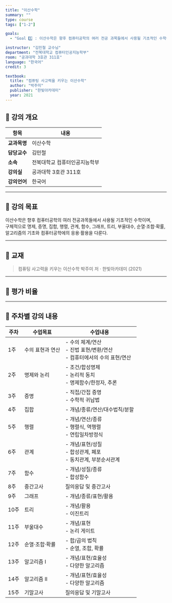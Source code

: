 ```yaml
---
title: "이산수학"
summary: ""
type: course
tags: ["1-2"]

goals:
  - "Goal 1️⃣ : 이산수학은 향후 컴퓨터공학의 여러 전공 과목들에서 사용될 기초적인 수학이며 구체적으로 명제, 증명, 집합, 행렬, 관계, 함수, 그래프, 트리, 부울대수, 순열/조합/확률, 알고리즘의 기초와 컴퓨터공학의 응용/활용을 다룬다."

instructor: "김민철 교수님"
department: "전북대학교 컴퓨터인공지능학부"
room: "공과대학 3호관 311호"
language: "한국어"
credit: 3

textbook:
  title: "컴퓨팅 사고력을 키우는 이산수학"
  author: "박주미"
  publisher: "한빛아카데미"
  year: 2021
---
```


<!--more-->

## 📘 강의 개요

| 항목 | 내용 |
|------|------|
| **교과목명** | 이산수학 |
| **담당교수** | 김민철 |
| **소속** | 전북대학교 컴퓨터인공지능학부 |
| **강의실** | 공과대학 3호관 311호 |
| **강의언어** | 한국어 |

---

## 🎯 강의 목표

이산수학은 향후 컴퓨터공학의 여러 전공과목들에서 사용될 기초적인 수학이며,  
구체적으로 명제, 증명, 집합, 행렬, 관계, 함수, 그래프, 트리, 부울대수, 순열·조합·확률,  
알고리즘의 기초와 컴퓨터공학에의 응용·활용을 다룬다.

---

## 📖 교재

> 컴퓨팅 사고력을 키우는 이산수학
> 박주미 저 · 한빛아카데미 (2021)

---

## 🧮 평가 비율

<canvas id="evaluationChart" width="400" height="400"></canvas>

<script src="https://cdn.jsdelivr.net/npm/chart.js"></script>
<script>
const ctx = document.getElementById('evaluationChart');
new Chart(ctx, {
  type: 'pie',
  data: {
    labels: ['중간고사', '기말고사', '출석', '과제물'],
    datasets: [{
      data: [40, 40, 10, 10],
      backgroundColor: ['#ff9aa2', '#9ad0f5', '#b5ead7', '#ffdac1'],
      borderColor: '#222',
      borderWidth: 2
    }]
  },
  options: {
    plugins: {
      legend: {
        position: 'bottom',
        labels: { color: '#ddd', font: { size: 14 } }
      }
    }
  }
});
</script>

---

## 📆 주차별 강의 내용

| 주차 | 수업목표 | 수업내용 |
|------|-----------|-----------|
| 1주 | 수의 표현과 연산 | - 수의 체계/연산<br>- 진법 표현/변환/연산<br>- 컴퓨터에서의 수의 표현/연산 |
| 2주 | 명제와 논리 | - 조건/합성명제<br>- 논리적 동치<br>- 명제함수/한정자, 추론 |
| 3주 | 증명 | - 직접/간접 증명<br>- 수학적 귀납법 |
| 4주 | 집합 | - 개념/종류/연산/대수법칙/분할 |
| 5주 | 행렬 | - 개념/연산/종류<br>- 행렬식, 역행렬<br>- 연립일차방정식 |
| 6주 | 관계 | - 개념/표현/성질<br>- 합성관계, 폐포<br>- 동치관계, 부분순서관계 |
| 7주 | 함수 | - 개념/성질/종류<br>- 합성함수 |
| 8주 | 중간고사 | 질의응답 및 중간고사 |
| 9주 | 그래프 | - 개념/종류/표현/활용 |
| 10주 | 트리 | - 개념/활용<br>- 이진트리 |
| 11주 | 부울대수 | - 개념/표현<br>- 논리 게이트 |
| 12주 | 순열·조합·확률 | - 합/곱의 법칙<br>- 순열, 조합, 확률 |
| 13주 | 알고리즘 I | - 개념/표현/효율성<br>- 다양한 알고리즘 |
| 14주 | 알고리즘 II | - 개념/표현/효율성<br>- 다양한 알고리즘 |
| 15주 | 기말고사 | 질의응답 및 기말고사 |
